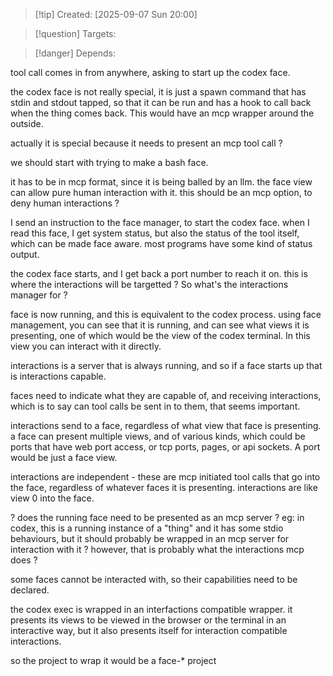 
>[!tip] Created: [2025-09-07 Sun 20:00]

>[!question] Targets: 

>[!danger] Depends: 

tool call comes in from anywhere, asking to start up the codex face.

the codex face is not really special, it is just a spawn command that has stdin and stdout tapped, so that it can be run and has a hook to call back when the thing comes back.
This would have an mcp wrapper around the outside.

actually it is special because it needs to present an mcp tool call ?

we should start with trying to make a bash face.

it has to be in mcp format, since it is being balled by an llm.
the face view can allow pure human interaction with it. 
this should be an mcp option, to deny human interactions ?

I send an instruction to the face manager, to start the codex face.
when I read this face, I get system status, but also the status of the tool itself, which can be made face aware.  most programs have some kind of status output.

the codex face starts, and I get back a port number to reach it on.
this is where the interactions will be targetted ?
So what's the interactions manager for ?

face is now running, and this is equivalent to the codex process.
using face management, you can see that it is running, and can see what views it is presenting, one of which would be the view of the codex terminal.  In this view you can interact with it directly.

interactions is a server that is always running, and so if a face starts up that is interactions capable.

faces need to indicate what they are capable of, and receiving interactions, which is to say can tool calls be sent in to them, that seems important.

interactions send to a face, regardless of what view that face is presenting.
a face can present multiple views, and of various kinds, which could be ports that have web port access, or tcp ports, pages, or api sockets.
A port would be just a face view.

interactions are independent - these are mcp initiated tool calls that go into the face, regardless of whatever faces it is presenting.
interactions are like view 0 into the face.

? does the running face need to be presented as an mcp server ?
eg: in codex, this is a running instance of a "thing" and it has some stdio behaviours, but it should probably be wrapped in an mcp server for interaction with it ?
however, that is probably what the interactions mcp does ?

some faces cannot be interacted with, so their capabilities need to be declared.

the codex exec is wrapped in an interfactions compatible wrapper.
it presents its views to be viewed in the browser or the terminal in an interactive way, but it also presents itself for interaction compatible interactions.

so the project to wrap it would be a face-* project